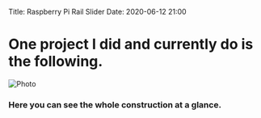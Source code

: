 Title: Raspberry Pi Rail Slider
Date: 2020-06-12 21:00

# One project I did and currently do is the following.
![Photo]({attach}images/IMG_20200712_115919.jpg)
### Here you can see the whole construction at a glance.

